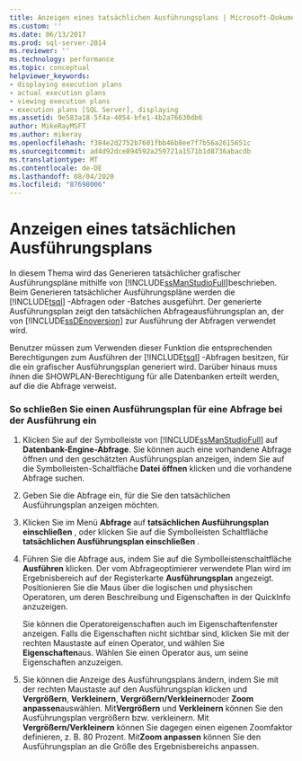 ```yaml
---
title: Anzeigen eines tatsächlichen Ausführungsplans | Microsoft-Dokumentation
ms.custom: ''
ms.date: 06/13/2017
ms.prod: sql-server-2014
ms.reviewer: ''
ms.technology: performance
ms.topic: conceptual
helpviewer_keywords:
- displaying execution plans
- actual execution plans
- viewing execution plans
- execution plans [SQL Server], displaying
ms.assetid: 9e583a18-5f4a-4054-bfe1-4b2a76630db6
author: MikeRayMSFT
ms.author: mikeray
ms.openlocfilehash: f384e2d2752b7601fbb46b8ee7f7b56a2615651c
ms.sourcegitcommit: ad4d92dce894592a259721a1571b1d8736abacdb
ms.translationtype: MT
ms.contentlocale: de-DE
ms.lasthandoff: 08/04/2020
ms.locfileid: "87698006"
---
```

# <a name="display-an-actual-execution-plan"></a>Anzeigen eines tatsächlichen Ausführungsplans
  In diesem Thema wird das Generieren tatsächlicher grafischer Ausführungspläne mithilfe von [!INCLUDE[ssManStudioFull](../../includes/ssmanstudiofull-md.md)]beschrieben. Beim Generieren tatsächlicher Ausführungspläne werden die [!INCLUDE[tsql](../../includes/tsql-md.md)] -Abfragen oder -Batches ausgeführt. Der generierte Ausführungsplan zeigt den tatsächlichen Abfrageausführungsplan an, der von [!INCLUDE[ssDEnoversion](../../includes/ssdenoversion-md.md)] zur Ausführung der Abfragen verwendet wird.  
  
 Benutzer müssen zum Verwenden dieser Funktion die entsprechenden Berechtigungen zum Ausführen der [!INCLUDE[tsql](../../includes/tsql-md.md)] -Abfragen besitzen, für die ein grafischer Ausführungsplan generiert wird. Darüber hinaus muss ihnen die SHOWPLAN-Berechtigung für alle Datenbanken erteilt werden, auf die die Abfrage verweist.  
  
### <a name="to-include-an-execution-plan-for-a-query-during-execution"></a>So schließen Sie einen Ausführungsplan für eine Abfrage bei der Ausführung ein  
  
1.  Klicken Sie auf der Symbolleiste von [!INCLUDE[ssManStudioFull](../../includes/ssmanstudiofull-md.md)] auf **Datenbank-Engine-Abfrage**. Sie können auch eine vorhandene Abfrage öffnen und den geschätzten Ausführungsplan anzeigen, indem Sie auf die Symbolleisten-Schaltfläche **Datei öffnen** klicken und die vorhandene Abfrage suchen.  
  
2.  Geben Sie die Abfrage ein, für die Sie den tatsächlichen Ausführungsplan anzeigen möchten.  
  
3.  Klicken Sie im Menü **Abfrage** auf **tatsächlichen Ausführungsplan einschließen** , oder klicken Sie auf die Symbolleisten Schaltfläche **tatsächlichen Ausführungsplan einschließen** .  
  
4.  Führen Sie die Abfrage aus, indem Sie auf die Symbolleistenschaltfläche **Ausführen** klicken. Der vom Abfrageoptimierer verwendete Plan wird im Ergebnisbereich auf der Registerkarte **Ausführungsplan** angezeigt. Positionieren Sie die Maus über die logischen und physischen Operatoren, um deren Beschreibung und Eigenschaften in der QuickInfo anzuzeigen.  
  
     Sie können die Operatoreigenschaften auch im Eigenschaftenfenster anzeigen. Falls die Eigenschaften nicht sichtbar sind, klicken Sie mit der rechten Maustaste auf einen Operator, und wählen Sie **Eigenschaften**aus. Wählen Sie einen Operator aus, um seine Eigenschaften anzuzeigen.  
  
5.  Sie können die Anzeige des Ausführungsplans ändern, indem Sie mit der rechten Maustaste auf den Ausführungsplan klicken und **Vergrößern**, **Verkleinern**, **Vergrößern/Verkleinern**oder **Zoom anpassen**auswählen. Mit**Vergrößern** und **Verkleinern** können Sie den Ausführungsplan vergrößern bzw. verkleinern. Mit **Vergrößern/Verkleinern** können Sie dagegen einen eigenen Zoomfaktor definieren, z. B. 80 Prozent. Mit**Zoom anpassen** können Sie den Ausführungsplan an die Größe des Ergebnisbereichs anpassen.  
  
  
